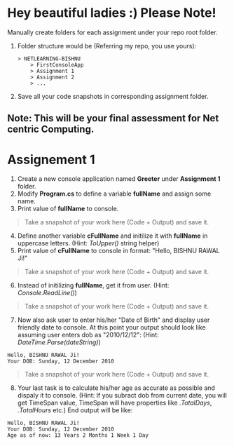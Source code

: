 # Hey beautiful ladies :) Please Note!
Manually create folders for each assignment under your repo root folder. 
1. Folder structure would be (Referring my repo, you use yours):
    ```
    > NETLEARNING-BISHNU
        > FirstConsoleApp
        > Assignment 1
        > Assignment 2
        > ...
    ```
1. Save all your code snapshots in corresponding assignment 
folder. 
## Note: This will be your final assessment for Net centric Computing.
# Assignement 1

1. Create a new console application named **Greeter** under **Assignment 1** folder.
1. Modify **Program.cs** to define a variable **fullName** and assign some name.
1. Print value of **fullName** to console.
> Take a snapshot of your work here (Code + Output) and save it. 
4. Define another variable **cFullName** and initilize it with **fullName** in uppercase letters. (Hint: *ToUpper()* string helper)
1. Print value of **cFullName** to console in format: "Hello, BISHNU RAWAL Ji!"
> Take a snapshot of your work here (Code + Output) and save it. 
6. Instead of initilizing **fullName**, get it from user. (Hint: *Console.ReadLine()*)
> Take a snapshot of your work here (Code + Output) and save it. 
7. Now also ask user to enter his/her "Date of Birth" and display user friendly date to console. At this point your output should look like assuming user enters dob as "2010/12/12": (Hint: *DateTime.Parse(dateString)*)
```
Hello, BISHNU RAWAL Ji!
Your DOB: Sunday, 12 December 2010
```
> Take a snapshot of your work here (Code + Output) and save it. 
8. Your last task is to calculate his/her age as accurate as possible and dispaly it to console. (Hint: If you subract dob from current date, you will get TimeSpan value, TimeSpan will have properties like *.TotalDays*, *.TotalHours* etc.) End output will be like:
```
Hello, BISHNU RAWAL Ji!
Your DOB: Sunday, 12 December 2010
Age as of now: 13 Years 2 Months 1 Week 1 Day
```
